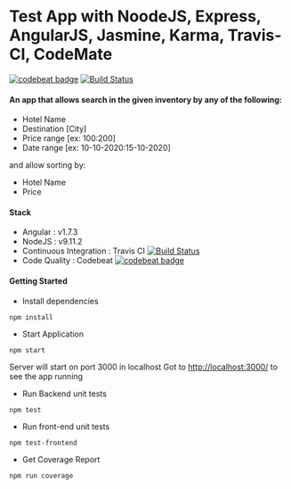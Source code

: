Test App with NoodeJS, Express, AngularJS, Jasmine, Karma, Travis-CI, CodeMate
==============================================================================

[![codebeat badge](https://codebeat.co/badges/8529163a-631f-4159-a5ff-27741d76adc8)](https://codebeat.co/projects/github-com-shabin-slr-hotel-searcher-master)
[![Build Status](https://travis-ci.org/shabin-slr/hotel-searcher.svg?branch=master)](https://travis-ci.org/shabin-slr/hotel-searcher)
#### An app that allows search in the given inventory by any of the following:

- Hotel Name
- Destination [City]
- Price range [ex: $100:$200]
- Date range [ex: 10-10-2020:15-10-2020]

and allow sorting by:

- Hotel Name
- Price

####  Stack
- Angular : v1.7.3
- NodeJS : v9.11.2
- Continuous Integration : Travis CI  [![Build Status](https://travis-ci.org/shabin-slr/hotel-searcher.svg?branch=master)](https://travis-ci.org/shabin-slr/hotel-searcher)
- Code Quality : Codebeat  [![codebeat badge](https://codebeat.co/badges/8529163a-631f-4159-a5ff-27741d76adc8)](https://codebeat.co/projects/github-com-shabin-slr-hotel-searcher-master) 

#### Getting Started
- Install dependencies
```
npm install
```
- Start Application
```
npm start
```
Server will start on port 3000 in localhost
Got to <a href="http://localhost:3000/" target="_blank">http://localhost:3000/</a> to see the app running

- Run Backend unit tests
```
npm test
```
- Run front-end unit tests
```
npm test-frontend
```
- Get Coverage Report
```
npm run coverage
```
